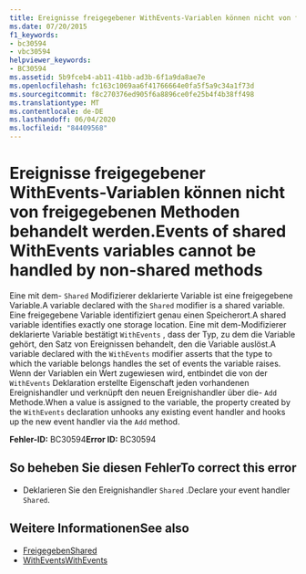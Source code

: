 ```yaml
---
title: Ereignisse freigegebener WithEvents-Variablen können nicht von freigegebenen Methoden behandelt werden.
ms.date: 07/20/2015
f1_keywords:
- bc30594
- vbc30594
helpviewer_keywords:
- BC30594
ms.assetid: 5b9fceb4-ab11-41bb-ad3b-6f1a9da8ae7e
ms.openlocfilehash: fc163c1069aa6f41766664e0fa5f5a9c34a1f73d
ms.sourcegitcommit: f8c270376ed905f6a8896ce0fe25b4f4b38ff498
ms.translationtype: MT
ms.contentlocale: de-DE
ms.lasthandoff: 06/04/2020
ms.locfileid: "84409568"
---
```

# <a name="events-of-shared-withevents-variables-cannot-be-handled-by-non-shared-methods"></a><span data-ttu-id="ed43e-102">Ereignisse freigegebener WithEvents-Variablen können nicht von freigegebenen Methoden behandelt werden.</span><span class="sxs-lookup"><span data-stu-id="ed43e-102">Events of shared WithEvents variables cannot be handled by non-shared methods</span></span>
<span data-ttu-id="ed43e-103">Eine mit dem- `Shared` Modifizierer deklarierte Variable ist eine freigegebene Variable.</span><span class="sxs-lookup"><span data-stu-id="ed43e-103">A variable declared with the `Shared` modifier is a shared variable.</span></span> <span data-ttu-id="ed43e-104">Eine freigegebene Variable identifiziert genau einen Speicherort.</span><span class="sxs-lookup"><span data-stu-id="ed43e-104">A shared variable identifies exactly one storage location.</span></span> <span data-ttu-id="ed43e-105">Eine mit dem-Modifizierer deklarierte Variable bestätigt `WithEvents` , dass der Typ, zu dem die Variable gehört, den Satz von Ereignissen behandelt, den die Variable auslöst.</span><span class="sxs-lookup"><span data-stu-id="ed43e-105">A variable declared with the `WithEvents` modifier asserts that the type to which the variable belongs handles the set of events the variable raises.</span></span> <span data-ttu-id="ed43e-106">Wenn der Variablen ein Wert zugewiesen wird, entbindet die von der `WithEvents` Deklaration erstellte Eigenschaft jeden vorhandenen Ereignishandler und verknüpft den neuen Ereignishandler über die- `Add` Methode.</span><span class="sxs-lookup"><span data-stu-id="ed43e-106">When a value is assigned to the variable, the property created by the `WithEvents` declaration unhooks any existing event handler and hooks up the new event handler via the `Add` method.</span></span>  
  
 <span data-ttu-id="ed43e-107">**Fehler-ID:** BC30594</span><span class="sxs-lookup"><span data-stu-id="ed43e-107">**Error ID:** BC30594</span></span>  
  
## <a name="to-correct-this-error"></a><span data-ttu-id="ed43e-108">So beheben Sie diesen Fehler</span><span class="sxs-lookup"><span data-stu-id="ed43e-108">To correct this error</span></span>  
  
- <span data-ttu-id="ed43e-109">Deklarieren Sie den Ereignishandler `Shared` .</span><span class="sxs-lookup"><span data-stu-id="ed43e-109">Declare your event handler `Shared`.</span></span>  
  
## <a name="see-also"></a><span data-ttu-id="ed43e-110">Weitere Informationen</span><span class="sxs-lookup"><span data-stu-id="ed43e-110">See also</span></span>

- [<span data-ttu-id="ed43e-111">Freigegeben</span><span class="sxs-lookup"><span data-stu-id="ed43e-111">Shared</span></span>](../modifiers/shared.md)
- [<span data-ttu-id="ed43e-112">WithEvents</span><span class="sxs-lookup"><span data-stu-id="ed43e-112">WithEvents</span></span>](../modifiers/withevents.md)
